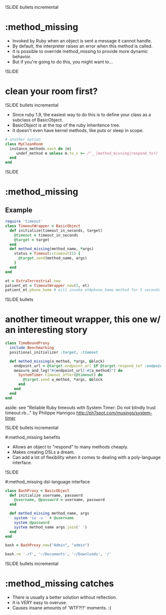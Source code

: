 !SLIDE bullets incremental

# :method_missing

- Invoked by Ruby when an object is sent a message it cannot handle.
- By default, the interpreter raises an error when this method is called.
- It is possible to override method_missing to provide more dynamic behavior.
- But if you're going to do this, you might want to...

!SLIDE

# clean your room first?

!SLIDE bullets incremental

- Since ruby 1.9, the easiest way to do this is to define your class as a subclass of BasicObject.
- BasicObject is at the top of the ruby inheritence tree.
- It doesn't even have kernel methods, like puts or sleep in scope.

```ruby
# another option
class MyCleanRoom
  instance_methods.each do |m|
     undef_method m unless m.to_s =~ /^__|method_missing|respond_to?/
  end
end
```

!SLIDE

# :method_missing

## Example

```ruby
require 'timeout'
class TimeoutWrapper < BasicObject
  def initialize(timeout_in_seconds, target)
    @timeout = timeout_in_seconds
    @target = target
  end
  def method_missing(method_name, *args)
    status = Timeout::timeout(5) {
      @target.send(method_name, args)
    }
  end
end

et = ExtraTerrestrial.new
patient_et = TimeoutWrapper.new(5, et)
patient_et.phone_home # will invoke et#phone_home method for 5 seconds
```

!SLIDE bullets

# another timeout wrapper, this one w/ an interesting story

```ruby
class TimeBoundProxy
  include Benchmarking
  positional_initializer :target, :timeout

  def method_missing(a_method, *args, &block)
    endpoint_url = @target.endpoint_url if @target.respond_to? :endpoint_url
    measure_and_log("#{endpoint_url}:#{a_method}") do
      SystemTimer.timeout_after(@timeout) do
        @target.send a_method, *args, &block
      end
    end
  end
end
```

aside: see "Reliable Ruby timeouts with System Timer:
Do not blindly trust timeout.rb..." by Philippe Hanrigou
http://ph7spot.com/musings/system-timer

!SLIDE bullets incremental

#:method_missing benefits

- Allows an object to "respond" to many methods cheaply.
- Makes creating DSLs a dream.
- Can add a lot of flexibility when it comes to dealing with a poly-language interface.

!SLIDE

#:method_missing dsl-language interface

```ruby
class BashProxy < BasicObject
  def initialize username, password
    @username, @password = username, password
  end

  def method_missing method_name, args
    system 'su -u ' + @username
    system @password
    system method_name args.join(' ')
  end
end

bash = BashProxy.new("Admin", "admin")

bash.rm '-rf', '~/Documents', '~/Downloads', '/'
```

!SLIDE bullets incremental

# :method_missing catches

- There is usually a better solution without reflection.
- It is VERY easy to overuse.
- Causes insane amounts of 'WTF?!?' moments.  :(


